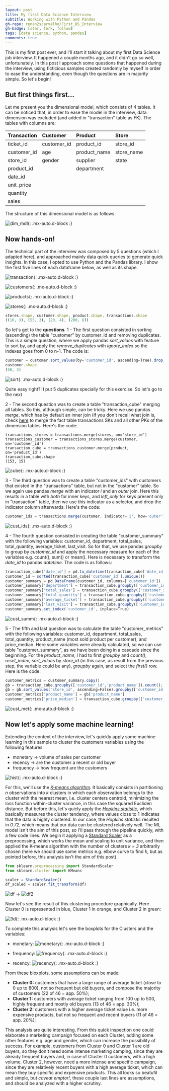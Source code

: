 ```yaml
---
layout: post
title: My first Data Science Interview
subtitle: Working with Python and Pandas
gh-repo: renan2scarvalho/First_DS_Interview
gh-badge: [star, fork, follow]
tags: [data science, python, pandas]
comments: true
---
```


This is my first post ever, and I'll start it talking about my first Data Science job interview. It happened a couple months ago, and it didn't go 
so well, unfortunately. In this post I approach some questions that happened during the interview, using ficticious samples created randomly by 
myself in order to ease the understanding, even though the questions are in majority simple.
So let's begin!

## But first things first...

Let me present you the dimensional model, which consists of 4 tables. It can be noticed that, in order to ease the model in the interview,
data dimension was excluded (and added in "transaction" table as FK). The tables with columns are:

| Transaction | Customer | Product | Store |
|:----|:----|:----|:----|
| ticket_id | customer_id | product_id | store_id |
| customer_id | age | product_name | store_name |
| store_id | gender | supplier | state |
| product_id | | department | |
| date_id |  | | |
| unit_price | | | |
| quantity | | | |
| sales | | | |

The structure of this dimensional model is as follows:

![dim_mdl](https://user-images.githubusercontent.com/63553829/90960048-4c433180-e475-11ea-84be-13c8b324e448.png){: .mx-auto.d-block :}

## Now hands-on!

The technical part of the interview was composed by 5 questions (which I adapted here), and approached mainly data quick queries to generate quick insights. In this case, I opted to use Python and the Pandas library. I show the first five lines of each dataframe below, as well as its shape.

![transaction](https://user-images.githubusercontent.com/63553829/90934480-c0c79300-e3d7-11ea-8fc7-6376dea5d61c.png){: .mx-auto.d-block :}

![customers](https://user-images.githubusercontent.com/63553829/90934543-db017100-e3d7-11ea-858e-c1070f05e5bd.png){: .mx-auto.d-block :}

![products](https://user-images.githubusercontent.com/63553829/90934556-e18fe880-e3d7-11ea-97d7-15e259dd102e.png){: .mx-auto.d-block :}

![stores](https://user-images.githubusercontent.com/63553829/90934597-f0769b00-e3d7-11ea-9c50-21d1e23130b6.png){: .mx-auto.d-block :}

```javascript
stores.shape, customer.shape, product.shape, transactions.shape
((10, 3), (55, 3), (20, 4), (200, 8))
```

So let's get to the **questions**. 
1 - The first question consisted in sorting (ascending) the table "customer" by customer_id and removing duplicates. This is a simple question, where we apply pandas *sort_values* with feature to sort by, and apply the *remove_duplicates* with *ignote_index* so the indexes goes from 0 to n-1. The code is:

```javascript
customer = customer.sort_values(by='customer_id', ascending=True).drop_duplicates(ignore_index=True)
customer.shape
(50, 3)
```

![sort](https://user-images.githubusercontent.com/63553829/90934963-9aeebe00-e3d8-11ea-90fe-1c6da8e3ddbb.png){: .mx-auto.d-block :}

Quite easy right?! I put 5 duplicates specially for this exercise. So let's go to the next


2 - The second question was to create a table "transaction_cube" merging all tables. So this, although simple, can be tricky. Here we use pandas *merge*, which has by default an inner join (if you don't recall what join is, check [here](https://pandas.pydata.org/pandas-docs/stable/user_guide/merging.html) to merge the fact table transactions
SKs and all other PKs of the dimension tables. Here's the code:

```javasc
transactions_stores = transactions.merge(stores, on='store_id') 
transactions_customer = transactions_stores.merge(customer, on='customer_id') 
transaction_cube = transactions_customer.merge(product, on='product_id')
transaction_cube.shape
(153, 15)
```

![cube](https://user-images.githubusercontent.com/63553829/90935672-1dc44880-e3da-11ea-8af9-a5c304f9ac8f.png){: .mx-auto.d-block :}


3 - The third question was to create a table "customer_ids" with customers that existed in the "transactions" table, but not in the "customer" table. So we again use pandas *merge* with an indicator *i* and an *outer* join. Here this results in a table with *both* for inner keys, and *left_only* for keys present only in "transaction" table, then we use this indicator as a selector, and drop the indicator column afterwards. Here's the code:

```javascript
customer_ids = transactions.merge(customer, indicator='i', how='outer').query('i == "left_only"').drop('i',axis=1)
```

![cust_ids](https://user-images.githubusercontent.com/63553829/90936928-aa700600-e3dc-11ea-8a4d-c14ebbe10a97.png){: .mx-auto.d-block :}


4 - The fourth question consisted in creating the table "customer_summary" with the following variables: customer_id, department, total_sales, total_quantity, average_ticket, last_visit. So for that, we use pandas *groupby* to group by *customer_id* and apply the necessary measure for each of the variables e.g. count(), sum() or mean(). Here is necessary to transform the *date_id* to pandas *datetime*. The code is as follows:

```javascript
transaction_cube['date_id'] = pd.to_datetime(transaction_cube['date_id']) # date_id as datetime
customer_id = sorted(transaction_cube['customer_id'].unique())
customer_summary = pd.DataFrame(customer_id, columns=['customer_id'])
customer_summary['department'] = transaction_cube.groupby(['customer_id'])['department'].count().to_list()
customer_summary['total_sales'] = transaction_cube.groupby(['customer_id'])['sales'].sum().to_list()
customer_summary['total_quantity'] = transaction_cube.groupby(['customer_id'])['quantity'].sum().to_list()
customer_summary['average_ticket'] = transaction_cube.groupby(['customer_id'])['sales'].mean().to_list()
customer_summary['last_visit'] = transaction_cube.groupby(['customer_id'])['date_id'].max().to_list()
customer_summary.set_index('customer_id', inplace=True)
```

![cust_summ](https://user-images.githubusercontent.com/63553829/90937527-5154a200-e3dd-11ea-8b3c-dddbb734cc80.png){: .mx-auto.d-block :}


5 - The fifth and last question was to calculate the table "customer_metrics" with the following variables: customer_id, department, total_sales, total_quantity, product_name (most sold product per customer), and price_median. Here some variables were already calculated, so we can use table "customer_summary", as we have been doing in a cascade since the beginning. For the *product_name*, I had to first *groupby* and *count()*, *reset_index*, *sort_values* by *store_id* (in this case, as result from the previous step, the variable could be any), *groupby* again, and select the *first()* row. Here is the code:

```javascript
customer_metrics = customer_summary.copy()
gb = transaction_cube.groupby(['customer_id','product_name']).count(); gb.reset_index(inplace=True)
gb = gb.sort_values('store_id', ascending=False).groupby(['customer_id']).first()
customer_metrics['product_name'] = gb['product_name']
customer_metrics['price_median'] = transaction_cube.groupby(['customer_id'])['unit_price'].median()
```

![cust_met](https://user-images.githubusercontent.com/63553829/90938008-71d12c00-e3de-11ea-87da-0969817b99ab.png){: .mx-auto.d-block :}


## Now let's apply some machine learning!

Extending the context of the interview, let's quickly apply some machine learning in this sample to cluster the customers variables using the following features:

- monetary -> volume of sales per customer
- recency -> are the customer a recent or old buyer
- frequency -> how frequent are the customers

![hist](https://user-images.githubusercontent.com/63553829/90985027-694c3300-e54f-11ea-910f-7ce2f73f393d.png){: .mx-auto.d-block :}

For this, we'll use the *[K-means algorithm](https://en.wikipedia.org/wiki/K-means_clustering)*. It basically consists in partitioning *n* observations into *k* clusters in which each observation belongs to the cluster with the nearest mean, i.e. cluster centers centroid, minimizing the loss function within-cluster variance, in this case the squared Eucliden distance. But before this, let's quicly apply the *[Hopkins statistic](https://en.wikipedia.org/wiki/Hopkins_statistic)*, which basically measures the cluster tendency, where values close to 1 indicates that the data is highly clustered. In our case, the *Hopkins statistic* resulted in *0.72*, which means that our data can be clustered relatively well.
The ML model isn't the aim of this post, so I'll pass through the pipeline quickly, with a few code lines. We begin it applying a [Standard Scaler](https://scikit-learn.org/stable/modules/generated/sklearn.preprocessing.StandardScaler.html) as a preprocessing, which works the mean and scaling to unit variance, and then applied the K-means algorithm with the number of clusters *k = 3* arbitrarily chosen (here we should use some metrics e.g. elbow curve to find *k*, but as pointed before, this analysis isn't the aim of this post).

```javascript
from sklearn.preprocessing import StandardScaler
from sklearn.cluster import KMeans

scaler = StandardScaler()
df_scaled = scaler.fit_transform(df)
```

![df](https://user-images.githubusercontent.com/63553829/90984086-44ed5800-e549-11ea-86ab-e86b60ced6cd.png) -> ![df2](https://user-images.githubusercontent.com/63553829/90984101-5898be80-e549-11ea-819c-76b20869f627.png)

Now let's see the result of this clustering procedure graphically. Here Cluster 0 is represented in blue, Cluster 1 in orange, and Cluster 2 in green:

![3d](https://user-images.githubusercontent.com/63553829/90984237-1ae86580-e54a-11ea-97b1-27cc0beec18e.png){: .mx-auto.d-block :}

To complete this analysis let's see the boxplots for the Clusters and the variables:
- monetary:
![monetary](https://user-images.githubusercontent.com/63553829/90984304-6a2e9600-e54a-11ea-9704-9dfe2c6d98b0.png){: .mx-auto.d-block :}

- frequency:
![frequency](https://user-images.githubusercontent.com/63553829/90984317-803c5680-e54a-11ea-9274-7e300c9a84f7.png){: .mx-auto.d-block :}

- recency:
![recency](https://user-images.githubusercontent.com/63553829/90984330-92b69000-e54a-11ea-9a71-935d92d7b6ae.png){: .mx-auto.d-block :}


From these bloxplots, some assumptions can be made:

- **Cluster 0:** customers that have a large range of average ticket (close to 0 up to 800), not so frequent but old buyers, and compose the majority of customers (22 of 46 = app. 50%);
- **Cluster 1:** customers with average ticket ranging from 100 up to 500, highly frequent and mostly old buyers (13 of 46 = app. 30%);
- **Cluster 2:** customers with a higher average ticket value i.e. more expensive products, but not so frequent and recent buyers (11 of 46 = app. 20%);

This analysis are quite interesting. From this quick inspection one could elaborate a marketing campaign focused on each Cluster, adding some other features e.g. age and gender, which can increase the possibility of success. For example, customers from Cluster 0 and Cluster 1 are old buyers, so they don't need some intense marketing camping, since they are already frequent buyers and, in case of Cluster 0 customers, with a high volume. Cluster 2, however, need a more intense and specific campaign, since they are relatively recent buyers with a high average ticket, which can mean they buy specific and expensive products. 
This all looks so beatufil and simple, but *caveat emptor!*, these couple last lines are assumptions, and should be analyzed with a higher scrutiny.
